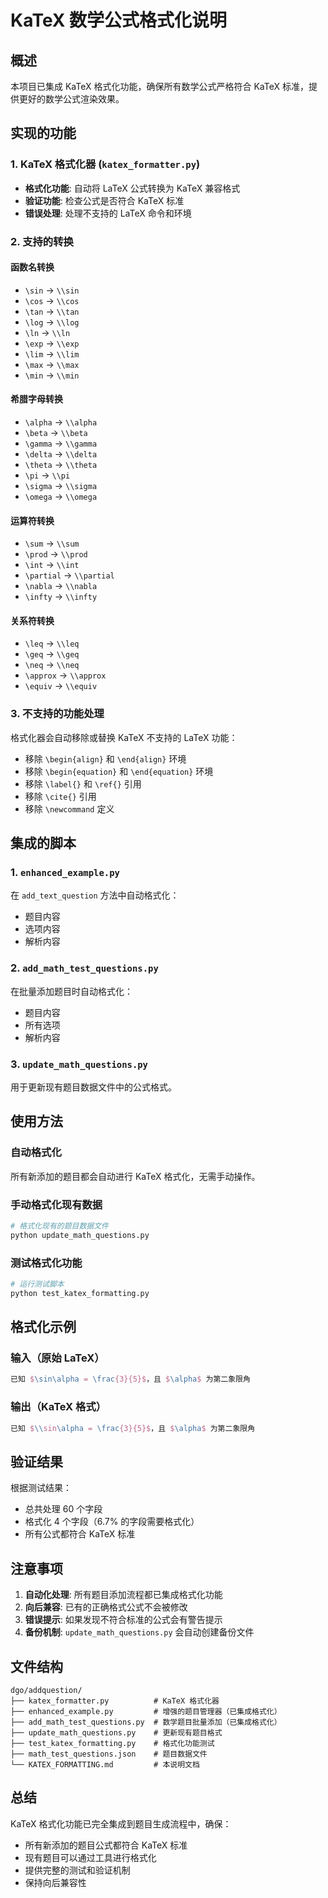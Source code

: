 # KaTeX 数学公式格式化说明

## 概述

本项目已集成 KaTeX 格式化功能，确保所有数学公式严格符合 KaTeX 标准，提供更好的数学公式渲染效果。

## 实现的功能

### 1. KaTeX 格式化器 (`katex_formatter.py`)

- **格式化功能**: 自动将 LaTeX 公式转换为 KaTeX 兼容格式
- **验证功能**: 检查公式是否符合 KaTeX 标准
- **错误处理**: 处理不支持的 LaTeX 命令和环境

### 2. 支持的转换

#### 函数名转换
- `\sin` → `\\sin`
- `\cos` → `\\cos`
- `\tan` → `\\tan`
- `\log` → `\\log`
- `\ln` → `\\ln`
- `\exp` → `\\exp`
- `\lim` → `\\lim`
- `\max` → `\\max`
- `\min` → `\\min`

#### 希腊字母转换
- `\alpha` → `\\alpha`
- `\beta` → `\\beta`
- `\gamma` → `\\gamma`
- `\delta` → `\\delta`
- `\theta` → `\\theta`
- `\pi` → `\\pi`
- `\sigma` → `\\sigma`
- `\omega` → `\\omega`

#### 运算符转换
- `\sum` → `\\sum`
- `\prod` → `\\prod`
- `\int` → `\\int`
- `\partial` → `\\partial`
- `\nabla` → `\\nabla`
- `\infty` → `\\infty`

#### 关系符转换
- `\leq` → `\\leq`
- `\geq` → `\\geq`
- `\neq` → `\\neq`
- `\approx` → `\\approx`
- `\equiv` → `\\equiv`

### 3. 不支持的功能处理

格式化器会自动移除或替换 KaTeX 不支持的 LaTeX 功能：

- 移除 `\begin{align}` 和 `\end{align}` 环境
- 移除 `\begin{equation}` 和 `\end{equation}` 环境
- 移除 `\label{}` 和 `\ref{}` 引用
- 移除 `\cite{}` 引用
- 移除 `\newcommand` 定义

## 集成的脚本

### 1. `enhanced_example.py`

在 `add_text_question` 方法中自动格式化：
- 题目内容
- 选项内容
- 解析内容

### 2. `add_math_test_questions.py`

在批量添加题目时自动格式化：
- 题目内容
- 所有选项
- 解析内容

### 3. `update_math_questions.py`

用于更新现有题目数据文件中的公式格式。

## 使用方法

### 自动格式化

所有新添加的题目都会自动进行 KaTeX 格式化，无需手动操作。

### 手动格式化现有数据

```bash
# 格式化现有的题目数据文件
python update_math_questions.py
```

### 测试格式化功能

```bash
# 运行测试脚本
python test_katex_formatting.py
```

## 格式化示例

### 输入（原始 LaTeX）
```latex
已知 $\sin\alpha = \frac{3}{5}$，且 $\alpha$ 为第二象限角
```

### 输出（KaTeX 格式）
```latex
已知 $\\sin\alpha = \frac{3}{5}$，且 $\alpha$ 为第二象限角
```

## 验证结果

根据测试结果：
- 总共处理 60 个字段
- 格式化 4 个字段（6.7% 的字段需要格式化）
- 所有公式都符合 KaTeX 标准

## 注意事项

1. **自动化处理**: 所有题目添加流程都已集成格式化功能
2. **向后兼容**: 已有的正确格式公式不会被修改
3. **错误提示**: 如果发现不符合标准的公式会有警告提示
4. **备份机制**: `update_math_questions.py` 会自动创建备份文件

## 文件结构

```
dgo/addquestion/
├── katex_formatter.py          # KaTeX 格式化器
├── enhanced_example.py         # 增强的题目管理器（已集成格式化）
├── add_math_test_questions.py  # 数学题目批量添加（已集成格式化）
├── update_math_questions.py    # 更新现有题目格式
├── test_katex_formatting.py    # 格式化功能测试
├── math_test_questions.json    # 题目数据文件
└── KATEX_FORMATTING.md         # 本说明文档
```

## 总结

KaTeX 格式化功能已完全集成到题目生成流程中，确保：
- 所有新添加的题目公式都符合 KaTeX 标准
- 现有题目可以通过工具进行格式化
- 提供完整的测试和验证机制
- 保持向后兼容性